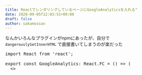 ```yaml
---
title: ReactでレンダリングしているページにGoogleAnalyticsを入れる"
date: 2020-09-05T12:03:51+09:00
draft: false
author: sakamossan
---
```


なんかいろんなプラグインがnpmにあったが、自分で `dangerouslySetInnerHTML` で直接書いてしまうのが楽だった

<pre>
import React from 'react';

export const GoogleAnalytics: React.FC = () => (
  <>
      <script src="https://www.googletagmanager.com/gtag/js?id=UA-123456789" />
      <script
        dangerouslySetInnerHTML={{
          __html: `
          window.dataLayer = window.dataLayer || [];
          function gtag(){dataLayer.push(arguments);}
          gtag('js', new Date());
          gtag('config', 'UA-123456789');
        `,
        }}
      />
  </>
);
<pre>